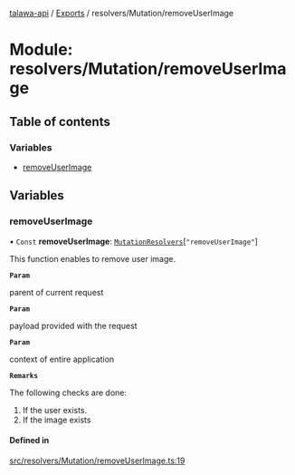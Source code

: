 [talawa-api](../README.md) / [Exports](../modules.md) / resolvers/Mutation/removeUserImage

# Module: resolvers/Mutation/removeUserImage

## Table of contents

### Variables

- [removeUserImage](resolvers_Mutation_removeUserImage.md#removeuserimage)

## Variables

### removeUserImage

• `Const` **removeUserImage**: [`MutationResolvers`](types_generatedGraphQLTypes.md#mutationresolvers)[``"removeUserImage"``]

This function enables to remove user image.

**`Param`**

parent of current request

**`Param`**

payload provided with the request

**`Param`**

context of entire application

**`Remarks`**

The following checks are done:
1. If the user exists.
2. If the image exists

#### Defined in

[src/resolvers/Mutation/removeUserImage.ts:19](https://github.com/PalisadoesFoundation/talawa-api/blob/d38198a/src/resolvers/Mutation/removeUserImage.ts#L19)
